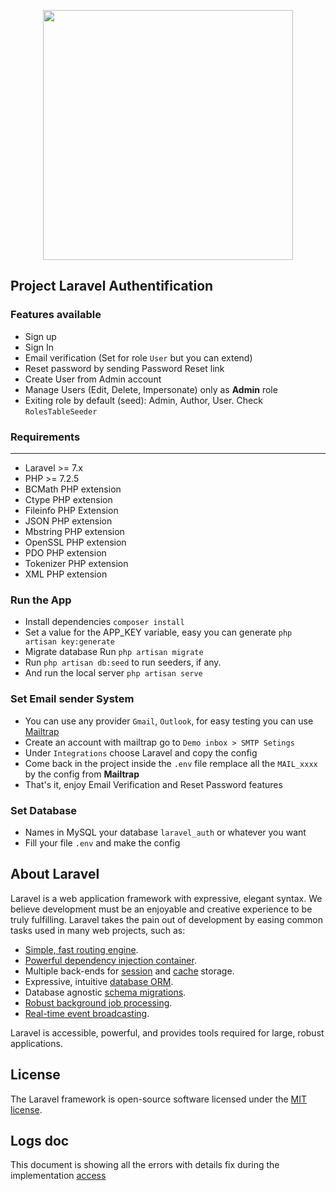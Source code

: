 <p align="center"><a href="https://micaeldie.com/" target="_blank"><img src="https://micaeldie.com/images/logo.png" width="400"></a></p>

## Project Laravel Authentification

### Features available

-   Sign up
-   Sign In
-   Email verification (Set for role `User` but you can extend)
-   Reset password by sending Password Reset link
-   Create User from Admin account
-   Manage Users (Edit, Delete, Impersonate) only as <strong>Admin</strong> role
-   Exiting role by default (seed): Admin, Author, User. Check `RolesTableSeeder`

### Requirements

---

-   Laravel >= 7.x
-   PHP >= 7.2.5
-   BCMath PHP extension
-   Ctype PHP extension
-   Fileinfo PHP Extension
-   JSON PHP extension
-   Mbstring PHP extension
-   OpenSSL PHP extension
-   PDO PHP extension
-   Tokenizer PHP extension
-   XML PHP extension

### Run the App

-   Install dependencies `composer install`
-   Set a value for the APP_KEY variable, easy you can generate `php artisan key:generate`
-   Migrate database Run `php artisan migrate`
-   Run `php artisan db:seed` to run seeders, if any.
-   And run the local server `php artisan serve`

### Set Email sender System

-   You can use any provider `Gmail`, `Outlook`, for easy testing you can use [Mailtrap](https://mailtrap.io/)
-   Create an account with mailtrap go to `Demo inbox > SMTP Setings`
-   Under `Integrations` choose Laravel and copy the config
-   Come back in the project inside the `.env` file remplace all the `MAIL_xxxx` by the config from <strong>Mailtrap</strong>
-   That's it, enjoy Email Verification and Reset Password features

### Set Database

-   Names in MySQL your database `laravel_auth` or whatever you want
-   Fill your file `.env` and make the config

## About Laravel

Laravel is a web application framework with expressive, elegant syntax. We believe development must be an enjoyable and creative experience to be truly fulfilling. Laravel takes the pain out of development by easing common tasks used in many web projects, such as:

-   [Simple, fast routing engine](https://laravel.com/docs/routing).
-   [Powerful dependency injection container](https://laravel.com/docs/container).
-   Multiple back-ends for [session](https://laravel.com/docs/session) and [cache](https://laravel.com/docs/cache) storage.
-   Expressive, intuitive [database ORM](https://laravel.com/docs/eloquent).
-   Database agnostic [schema migrations](https://laravel.com/docs/migrations).
-   [Robust background job processing](https://laravel.com/docs/queues).
-   [Real-time event broadcasting](https://laravel.com/docs/broadcasting).

Laravel is accessible, powerful, and provides tools required for large, robust applications.

## License

The Laravel framework is open-source software licensed under the [MIT license](https://opensource.org/licenses/MIT).

## Logs doc

This document is showing all the errors with details fix during the implementation [access](https://docs.google.com/spreadsheets/d/12pktYG4xKnKlBfSmpT2MaYTQJYlRzmfoGezyzD_qLQQ)
